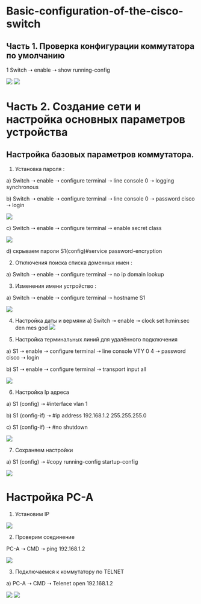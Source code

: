 # Basic-configuration-of-the-cisco-switch
## Часть 1. Проверка конфигурации коммутатора по умолчанию
1 Switch ➝ enable ➝ show running-config 

![](https://github.com/iGORnetwork/Basic-configuration-of-the-cisco-switch/blob/main/image/Screenshot_1.png)
![](https://github.com/iGORnetwork/Basic-configuration-of-the-cisco-switch/blob/main/image/Screenshot_2.png)
# Часть 2. Создание сети и настройка основных параметров устройства
## Настройка базовых параметров коммутатора.
1. Установка пароля :

a) Switch ➝ enable ➝ configure terminal ➝ line console 0 ➝ logging synchronous 

b) Switch ➝ enable ➝ configure terminal ➝ line console 0 ➝ password cisco ➝ login

![](https://github.com/iGORnetwork/Basic-configuration-of-the-cisco-switch/blob/main/image/Screenshot_3.png)

c) Switch ➝ enable ➝ configure terminal ➝ enable secret class

![](https://github.com/iGORnetwork/Basic-configuration-of-the-cisco-switch/blob/main/image/Screenshot_6.png)

d) скрываем пароли  S1(config)#service password-encryption


2. Отключения поиска списка доменных имен :

a) Switch ➝ enable ➝ configure terminal ➝ no ip domain lookup


3. Изменения имени устройство :

a) Switch ➝ enable ➝ configure terminal ➝ hostname S1

![](https://github.com/iGORnetwork/Basic-configuration-of-the-cisco-switch/blob/main/image/Screenshot_4.png)

4) Настройка даты и вермяни 
a) Switch ➝ enable ➝ clock set h:min:sec den mes god
![](https://github.com/iGORnetwork/Basic-configuration-of-the-cisco-switch/blob/main/image/Screenshot_5.png)

5. Настройка терминальных линий для удалённого подключения 

a) S1 ➝ enable ➝ configure terminal ➝ line console VTY 0 4 ➝ password cisco ➝ login

b) S1 ➝ enable ➝ configure terminal ➝ transport input all

![](https://github.com/iGORnetwork/Basic-configuration-of-the-cisco-switch/blob/main/image/Screenshot_7.png)

6. Настройка Ip адреса 

a) S1 (config) ➝ #interface vlan 1

b) S1 (config-if) ➝ #ip address 192.168.1.2 255.255.255.0

c) S1 (config-if) ➝ #no shutdown

![](https://github.com/iGORnetwork/Basic-configuration-of-the-cisco-switch/blob/main/image/Screenshot_8.png)

7. Сохраняем настройки 

a) S1 (config) ➝ #copy running-config startup-config

![](https://github.com/iGORnetwork/Basic-configuration-of-the-cisco-switch/blob/main/image/Screenshot_9.png)

# Настройка PC-A
1. Установим IP

![](https://github.com/iGORnetwork/Basic-configuration-of-the-cisco-switch/blob/main/image/Screenshot_10.png)

2. Проверим соединение 
 
PC-A ➝ CMD ➝ ping 192.168.1.2

![](https://github.com/iGORnetwork/Basic-configuration-of-the-cisco-switch/blob/main/image/Screenshot_11.png)
 
3. Подключаемся к коммутатору по TELNET

а) PC-A ➝ CMD ➝ Telenet open 192.168.1.2

![](https://github.com/iGORnetwork/Basic-configuration-of-the-cisco-switch/blob/main/image/Screenshot_12.png)
![](https://github.com/iGORnetwork/Basic-configuration-of-the-cisco-switch/blob/main/image/Screenshot_13.png)


 



